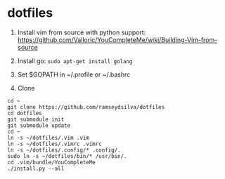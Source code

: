 dotfiles
========

1. Install vim from source with python support: https://github.com/Valloric/YouCompleteMe/wiki/Building-Vim-from-source
1. Install go: `sudo apt-get install golang`
1. Set $GOPATH in ~/.profile or ~/.bashrc

1. Clone

```
cd ~
git clone https://github.com/ramseydsilva/dotfiles
cd dotfiles
git submodule init
git submodule update
cd ~
ln -s ~/dotfiles/.vim .vim
ln -s ~/dotfiles/.vimrc .vimrc
ln -s ~/dotfiles/.config/* .config/.
sudo ln -s ~/dotfiles/bin/* /usr/bin/.
cd .vim/bundle/YouCompleteMe
./install.py --all
```
